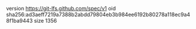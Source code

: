 version https://git-lfs.github.com/spec/v1
oid sha256:ad3aeff7219a7388b2abdd79804eb3b984ee6192b80278a118ec9a48f1ba9443
size 1356
